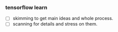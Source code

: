 ### tensorflow learn
- [ ] skimming to get main ideas and whole process.
- [ ] scanning for details and stress on them.
